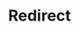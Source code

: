 ﻿---
layout: src/layouts/Redirect.astro
title: Redirect
redirect: https://yamldoc.liuyan.wang/docs/deployments/windows/virtual-hard-drive-deployments
pubDate:  2023-01-01
navSearch: false
navSitemap: false
navMenu: false
---
